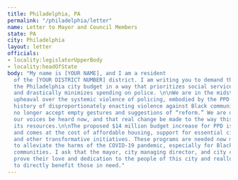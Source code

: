 ```yaml
---
title: Philadelphia, PA
permalink: "/philadelphia/letter"
name: Letter to Mayor and Council Members
state: PA
city: Philadelphia
layout: letter
officials:
- locality:legislatorUpperBody
- locality:headOfState
body: "My name is [YOUR NAME], and I am a resident
  of the [YOUR DISTRICT NUMBER] district. I am writing you to demand the restructuring of
  the Philadelphia city budget in a way that prioritizes social services for communities
  and drastically minimizes spending on police. \n\nWe are in the midst of widespread
  upheaval over the systemic violence of policing, embodied by the PPD's well documented
  history of disproportionately enacting violence against Black communities. We will
  no longer accept empty gestures and suggestions of “reform.” We are demanding that
  our voices be heard now, and that real change be made to the way this city allocates
  its resources.\n\nThe proposed $14 million budget increase for PPD is unacceptable
  and comes at the cost of affordable housing, support for essential city workers,
  and other transformative initiatives. These programs are needed now more than ever
  to alleviate the harms of the COVID-19 pandemic, especially for Black and Brown
  communities. I ask that the mayor, city managing director, and city council members
  prove their love and dedication to the people of this city and reallocate funds
  to directly benefit those in need."
---
```



